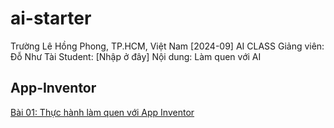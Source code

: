 # ai-starter
Trường Lê Hồng Phong, TP.HCM, Việt Nam
[2024-09] AI CLASS
Giảng viên: Đỗ Như Tài
Student: [Nhập ở đây]
Nội dung: Làm quen với AI


## App-Inventor

[Bài 01: Thực hành làm quen với App Inventor](./01_app_inventor)

